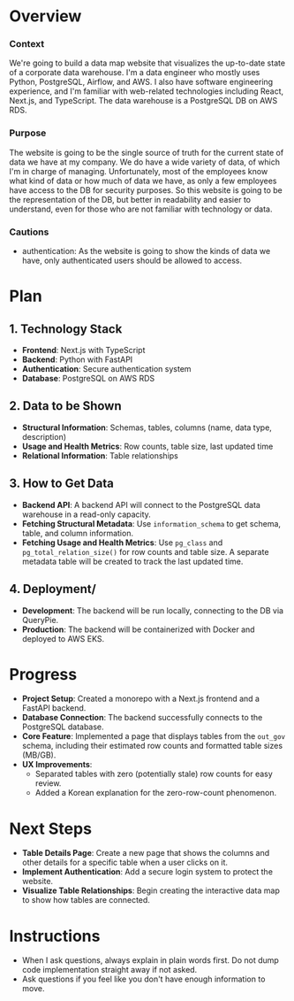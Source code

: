 # Overview

### Context</br>

We're going to build a data map website that visualizes the up-to-date state of a corporate data warehouse. I'm a
data engineer who mostly uses Python, PostgreSQL, Airflow, and AWS. I also have software engineering experience, and
I'm familiar with web-related technologies including React, Next.js, and TypeScript. The data warehouse is a
PostgreSQL DB on AWS RDS.

### Purpose</br>

The website is going to be the single source of truth for the current state of data we have at my company. We do have
a wide variety of data, of which I'm in charge of managing. Unfortunately, most of the employees know what kind of
data or how much of data we have, as only a few employees have access to the DB for security purposes. So this
website is going to be the representation of the DB, but better in readability and easier to understand, even for those
who are not familiar with technology or data.

### Cautions
- authentication: As the website is going to show the kinds of data we have, only authenticated users should be
  allowed to access. 

# Plan

## 1. Technology Stack
- **Frontend**: Next.js with TypeScript
- **Backend**: Python with FastAPI
- **Authentication**: Secure authentication system
- **Database**: PostgreSQL on AWS RDS

## 2. Data to be Shown
- **Structural Information**: Schemas, tables, columns (name, data type, description)
- **Usage and Health Metrics**: Row counts, table size, last updated time
- **Relational Information**: Table relationships

## 3. How to Get Data
- **Backend API**: A backend API will connect to the PostgreSQL data warehouse in a read-only capacity.
- **Fetching Structural Metadata**: Use `information_schema` to get schema, table, and column information.
- **Fetching Usage and Health Metrics**: Use `pg_class` and `pg_total_relation_size()` for row counts and table size. A separate metadata table will be created to track the last updated time.

## 4. Deployment/
- **Development**: The backend will be run locally, connecting to the DB via QueryPie.
- **Production**: The backend will be containerized with Docker and deployed to AWS EKS.

# Progress

- **Project Setup**: Created a monorepo with a Next.js frontend and a FastAPI backend.
- **Database Connection**: The backend successfully connects to the PostgreSQL database.
- **Core Feature**: Implemented a page that displays tables from the `out_gov` schema, including their estimated row counts and formatted table sizes (MB/GB).
- **UX Improvements**:
  - Separated tables with zero (potentially stale) row counts for easy review.
  - Added a Korean explanation for the zero-row-count phenomenon.

# Next Steps

- **Table Details Page**: Create a new page that shows the columns and other details for a specific table when a user clicks on it.
- **Implement Authentication**: Add a secure login system to protect the website.
- **Visualize Table Relationships**: Begin creating the interactive data map to show how tables are connected.

# Instructions
- When I ask questions, always explain in plain words first. Do not dump code implementation straight away if not asked.
- Ask questions if you feel like you don't have enough information to move.